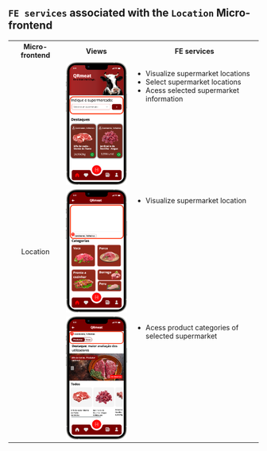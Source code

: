 ## `FE services` associated with the `Location` Micro-frontend

<table>
  <tr>
    <th>Micro-frontend</th>
    <th>Views</th>
    <th>FE services</th>
  </tr>
  <tr>
    <td rowspan="5" style="text-align: center;">Location</td>
    <td><img src="https://github.com/DuarteVDG/aw-project/blob/main/fe-services/images/Location2.png?raw=true" style="width: 150px; height: auto;" /></td>
    <td style="vertical-align: top;">
      <ul>
        <li>Visualize supermarket locations</li>
        <li>Select supermarket locations</li>
        <li>Acess selected supermarket information</li>
      </ul>
    </td>
  </tr>
  <tr>
    <td><img src="https://github.com/DuarteVDG/aw-project/blob/main/fe-services/images/Location1.png?raw=true" style="width: 150px; height: auto;" /></td>
    <td style="vertical-align: top;">
      <ul>
        <li>Visualize supermarket location</li>
      </ul>
    </td>
  </tr>
  <tr>
    <td><img src="https://github.com/DuarteVDG/aw-project/blob/main/fe-services/images/Location3.png?raw=true" style="width: 150px; height: auto;" /></td>
    <td style="vertical-align: top;">
      <ul>
        <li>Acess product categories of<br> selected supermarket</li>
      </ul>
    </td>
  </tr>
</table>
